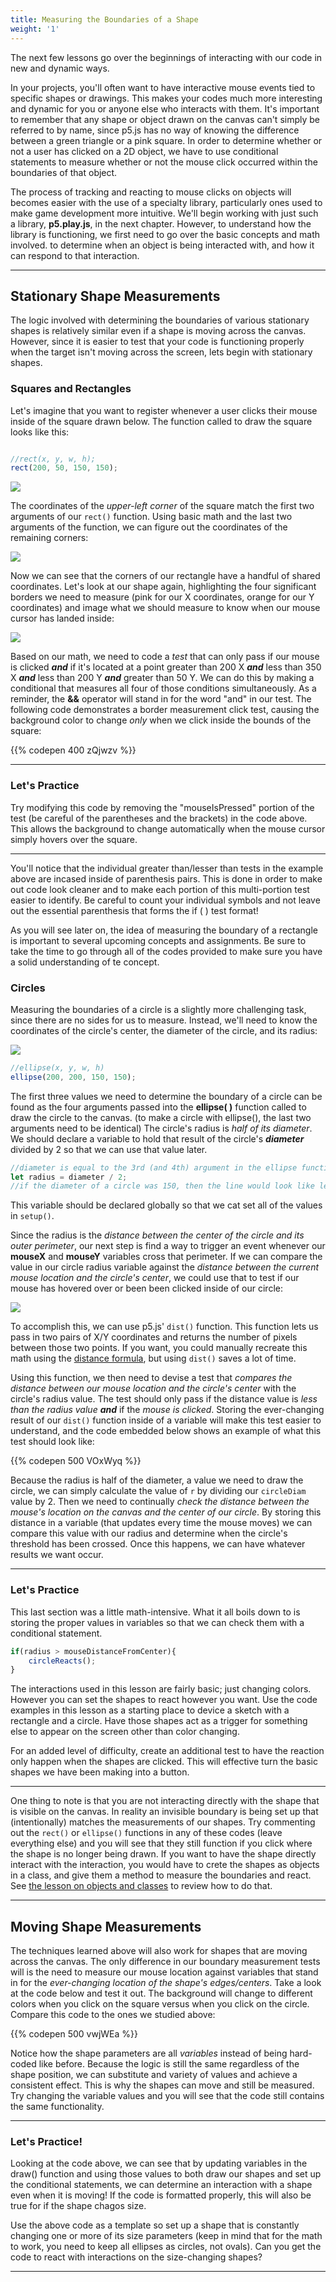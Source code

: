 ```yaml
---
title: Measuring the Boundaries of a Shape
weight: '1'
---
```


The next few lessons go over the beginnings of interacting with our code in new and dynamic ways. 

In your projects, you'll often want to have interactive mouse events tied to specific shapes or drawings. This makes your codes much more interesting and dynamic for you or anyone else who interacts with them. It's important to remember that any shape or object drawn on the canvas can't simply be referred to by name, since p5.js has no way of knowing the difference between a green triangle or a pink square. In order to determine whether or not a user has clicked on a 2D object, we have to use conditional statements to measure whether or not the mouse click occurred within the boundaries of that object.

The process of tracking and reacting to mouse clicks on objects will becomes easier with the use of a specialty library, particularly ones used to make game development more intuitive. We'll begin working with just such a library, **p5.play.js**, in the next chapter. However, to understand how the library is functioning, we first need to go over the basic concepts and math involved. to determine when an object is being interacted with, and how it can respond to that interaction.

---

## Stationary Shape Measurements

The logic involved with determining the boundaries of various stationary shapes is relatively similar even if a shape is moving across the canvas. However, since it is easier to test that your code is functioning properly when the target isn't moving across the screen, lets begin with stationary shapes.

### Squares and Rectangles

Let's imagine that you want to register whenever a user clicks their mouse inside of the square drawn below. The function called to draw the square looks like this:

```javascript

//rect(x, y, w, h);
rect(200, 50, 150, 150);

```

![](/images/uploads/square_measurement-2-.jpg)

The coordinates of the _upper-left corner_ of the square match the first two arguments of our `rect()` function. Using basic math and the last two arguments of the function, we can figure out the coordinates of the remaining corners:

![](/images/uploads/square_measurement-3-.jpg)

Now we can see that the corners of our rectangle have a handful of shared coordinates. Let's look at our shape again, highlighting the four significant borders we need to measure (pink for our X coordinates, orange for our Y coordinates) and image what we should measure to know when our mouse cursor has landed inside:

![](/images/uploads/square_measurement_mouse.jpg)

Based on our math, we need to code a _test_ that can only pass if our mouse is clicked **_and_** if it's located at a point greater than  200 X _**and**_ less than 350 X _**and**_ less than 200 Y _**and**_ greater than 50 Y. We can do this by making a conditional that measures all four of those conditions simultaneously. As a reminder, the **&&**  operator will stand in for the word "and" in our test. The following code demonstrates a border measurement click test, causing the background color to change _only_ when we click inside the bounds of the square:

{{% codepen 400 zQjwzv %}}

---

### Let's Practice

Try modifying this code by removing the "mouseIsPressed" portion of the test (be careful of the parentheses and the brackets) in the code above. This allows the background to change automatically when the mouse cursor simply hovers over the square.

---


You'll notice that the individual greater than/lesser than tests in the example above are incased inside of parenthesis pairs. This is done in order to make out code look cleaner and to make each portion of this multi-portion test easier to identify. Be careful to count your individual symbols and not leave out the essential parenthesis that forms the if ( ) test format!

As you will see later on, the idea of measuring the boundary of a rectangle is important to several upcoming concepts and assignments. Be sure to take the time to go through all of the codes provided to make sure you have a solid understanding of te concept.


### Circles

Measuring the boundaries of a circle is a slightly more challenging task, since there are no sides for us to measure. Instead, we'll need to know the coordinates of the circle's center, the diameter of the circle, and its radius: 



![](/images/uploads/circle_measurement.png)


```js
//ellipse(x, y, w, h)
ellipse(200, 200, 150, 150);

```


The first three values we need to determine the boundary of a circle can be found as the four arguments passed into the **ellipse( )** function called to draw the circle to the canvas. (to make a circle with ellipse(), the last two arguments need to be identical) The circle's radius is *half of its diameter*. We should declare a variable to hold that result of the circle's **_diameter_** divided by 2 so that we can use that value later.

```js
//diameter is equal to the 3rd (and 4th) argument in the ellipse function. 
let radius = diameter / 2;
//if the diameter of a circle was 150, then the line would look like let radius = 150 / 2;
```

This variable should be declared globally so that we cat set all of the values in `setup()`.

Since the radius is the _distance between the center of the circle and its outer perimeter_, our next step is find a way to trigger an event whenever our **mouseX** and **mouseY** variables cross that perimeter. If we can compare the value in our circle radius variable against the _distance between the current mouse location and the circle's center_, we could use that to test if our mouse has hovered over or been been clicked inside of our circle:

![](/images/uploads/circle_distance_measurement.png)

To accomplish this, we can use p5.js' `dist()` function. This function lets us pass in two pairs of X/Y coordinates and returns the number of pixels between those two points. If you want, you could manually recreate this math using the [distance formula](https://www.khanacademy.org/math/geometry/hs-geo-analytic-geometry/hs-geo-distance-and-midpoints/v/distance-formula#:~:text=Learn%20how%20to%20find%20the,distance%20between%20any%20two%20points.), but using `dist()` saves a lot of time.

Using this function, we then need to devise a test that _compares the distance between our mouse location and the circle's center_ with the circle's radius value. The test should only pass if the distance value is _less than the radius value_ **_and_** if the _mouse is clicked_. Storing the ever-changing result of our `dist()` function inside of a variable will make this test easier to understand, and the code embedded below shows an example of what this test should look like:

{{% codepen 500 VOxWyq %}}

Because the radius is half of the diameter, a value we need to draw the circle, we can simply calculate the value of `r` by dividing our `circleDiam` value by 2. Then we need to continually _check the distance between the mouse's location on the canvas and the center of our circle_. By storing this distance in a variable (that updates every time the mouse moves) we can compare this value with our radius and determine when the circle's threshold has been crossed. Once this happens, we can have whatever results we want occur.

---

### Let's Practice

This last section was a little math-intensive. What it all boils down to is storing the proper values in variables so that we can check them with a conditional statement. 

```js
if(radius > mouseDistanceFromCenter){
    circleReacts();
}

```

The interactions used in this lesson are fairly basic; just changing colors. However you can set the shapes to react however you want. Use the code examples in this lesson as a starting place to device a sketch with a rectangle and a circle. Have those shapes act as a trigger for something else to appear on the screen other than color changing.

For an added level of difficulty, create an additional test to have the reaction only happen when the shapes are clicked. This will effective turn the basic shapes we have been making into a button.

---

One thing to note is that you are not interacting directly with the shape that is visible on the canvas. In reality an invisible boundary is being set up that (intentionally) matches the measurements of our shapes. Try commenting out the `rect()` or `ellipse()` functions in any of these codes (leave everything else) and you will see that they still function if you click where the shape is no longer being drawn. If you want to have the shape directly interact with the interaction, you would have to crete the shapes as objects in a class, and give them a method to measure the boundaries and react. See [the lesson on objects and classes](https://pdm.lsupathways.org/1_introtocoding/3_reuseitwithmodularcode/2_lesson_2/) to review how to do that.

---

## Moving Shape Measurements

The techniques learned above will also work for shapes that are moving across the canvas. The only difference in our boundary measurement tests will is the need to measure our mouse location against variables that stand in for the _ever-changing location of the shape's edges/centers_. Take a look at the code below and test it out. The background will change to different colors when you click on the square versus when you click on the circle. Compare this code to the ones we studied above:

{{% codepen 500 vwjWEa %}}

Notice how the shape parameters are all *variables* instead of being hard-coded like before. Because the logic is still the same regardless of the shape position, we can substitute and variety of values and achieve a consistent effect. This is why the shapes can move and still be measured. Try changing the variable values and you will see that the code still contains the same functionality. 

---

### Let's Practice!

Looking at the code above, we can see that by updating variables in the draw() function and using those values to both draw our shapes and set up the conditional statements, we can determine an interaction with a shape even when it is moving! If the code is formatted properly, this will also be true for if the shape chagos size.

Use the above code as a template so set up a shape that is constantly changing one or more of its size parameters (keep in mind that for the math to work, you need to keep all ellipses as circles, not ovals). Can you get the code to react with interactions on the size-changing shapes?

---
